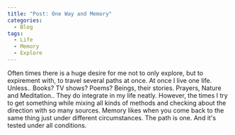 ```yaml
---
title: "Post: One Way and Memory"
categories:
  - Blog
tags:
  - Life
  - Memory
  - Explore 
---
```


Often times there is a huge desire for me not to only explore, but to expirement with, to travel several paths at once. 
At once I live one life. 
Unless.. Books? TV shows? Poems? 
Beings, their stories. 
Prayers, Nature and Meditation.. They do integrate in my life neatly. 
However, the times I try to get something while mixing all kinds of methods and checking about the direction with so many sources. 
Memory likes when you come back to the same thing just under different circumstances. 
The path is one. And it's tested under all conditions. 



